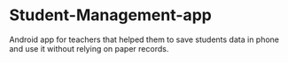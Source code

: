 # Student-Management-app
 Android app for teachers that helped them to save students data in phone and use it without relying on paper records.
